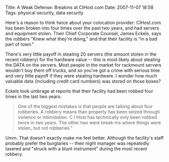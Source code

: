 Title: A Weak Defense: Breakins at CIHost.com
Date: 2007-11-07 18:58
Tags: physical security, data security

Here's a reason to think twice about your colocation provider:
CIHost.com has been broken into four times over the past two
years, and had servers and equipment stolen. Their Chief Corporate Counsel,
James Eckels, says the robbers "Knew what they're doing," and that their
facility is "in a bad part of town."

There's very little payoff in stealing 20 servers (the amount stolen in
the recent robbery) for the hardware value -- this is most likely about
stealing the DATA on the servers. Most people in the market for
rackmount servers wouldn't buy them off trucks, and so you've got a
crime with serious time and very little payoff if they were stealing
hardware. I wonder how much valuable data (including credit card
numbers) was stored on those boxes?

Eckels took umbrage at reports that their facility had been robbed four
times in the last two years:

> One of the biggest mistakes is that people are talking about four
> robberies. A robbery means than property has been seized through
> violence or intimidation. C I Host has technically only been robbed
> twice in two years. The other two were break-ins where things were
> stolen, but not robberies."

Umm. That doesn't exactly make me feel better. Although the facility's
staff probably prefer the burglaries -- their night manager was
repeatedly tasered and "struck with a blunt instrument" during the most
recent robbery.

